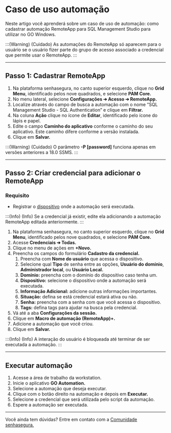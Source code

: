 # Caso de uso automação

Neste artigo você aprenderá sobre um caso de uso de automação: como cadastrar automação RemoteApp para SQL Management Studio para utilizar no GO Windows.

:::(Warning) (Cuidado)
As automações do RemoteApp só aparecem para o usuário se o usuário fizer parte do grupo de acesso associado a credencial que permite usar o RemoteApp.
:::

* * *

## Passo 1: Cadastrar RemoteApp

1. Na plataforma senhasegura, no canto superior esquerdo, clique no **Grid Menu**, identificado pelos nove quadrados, e selecione **PAM Core.**
2. No menu lateral, selecione **Configurações ➔ Acesso ➔ RemoteApp.**
3. Localize através do campo de busca a automação com o nome “SQL Management Studio - SQL Authentication” e clique em **Filtrar.**
4. Na coluna **Ação** clique no ícone de **Editar**, identificado pelo ícone do lápis e papel.
5. Edite o campo **Caminho do aplicativo** conforme o caminho do seu aplicativo. Este caminho difere conforme a versão instalada.
6. Clique em **Salvar.**

:::(Warning) (Cuidado)
O parâmetro **-P [password]** funciona apenas em versões anteriores a 18.0 SSMS.
:::

* * *

## Passo 2: Criar credencial para adicionar o RemoteApp
### Requisito

* Registrar o [dispositivo](https://docs.senhasegura.io/v3-33/docs/pam-devices-management#add-a-new-device) onde a automação será executada.

:::(Info) (Info)
Se a credencial já existir, edite ela adicionando a automação RemoteApp editada anteriormente.
:::

1. Na plataforma senhasegura, no canto superior esquerdo, clique no **Grid Menu**, identificado pelos nove quadrados, e selecione **PAM Core.**
2. Acesse **Credenciais ➔ Todas.**
3. Clique no menu de ações em **+Novo.**
4. Preencha os campos do formulário **Cadastro da credencial.**
    1. Preencha com **Nome do usuário** que acessa o dispositivo.
    2. Selecione qual **Tipo** de senha entre as opções, **Usuário do domínio**, **Administrador local**, ou **Usuário Local.**
    3. **Domínio:** preencha com o domínio do dispositivo caso tenha um.
    4. **Dispositivo:** selecione o dispositivo onde a automação será executada.
    5. **Informação Adicional:** adicione outras informações importantes. 
    6. **Situação:** defina se está credencial estará ativa ou não.
    7. **Senha:** preencha com a senha com que você acessa o dispositivo.
    8. **Tags:** defina tags para ajudar na busca pela credencial.
5. Vá até a aba **Configurações da sessão.**
6. Clique em **Macro de automação (RemoteApp)+.**
7. Adicione a automação que você criou.
8. Clique em **Salvar.**

:::(Info) (Info)
A interação do usuário é bloqueada até terminar de ser executada a automação.
:::

* * *

## Executar automação

1. Acesse a área de trabalho da workstation.
2. Inicie o aplicativo **GO Automation.**
3. Selecione a automação que deseja executar.
4. Clique com o botão direito na automação e depois em **Executar.**
5. Selecione a credencial que será utilizada pelo script da automação.
6. Espere a automação ser executada.

* * *

Você ainda tem dúvidas? Entre em contato com a [Comunidade senhasegura.](https://community.senhasegura.io/)